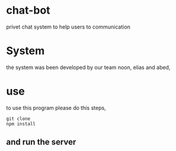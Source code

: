 # chat-bot
privet chat system to help users to communication 

# System
the system was been developed by our team noon, elias and abed,

# use
to use this program please do this steps,

    git clone 
    npm install

## and run the server 
